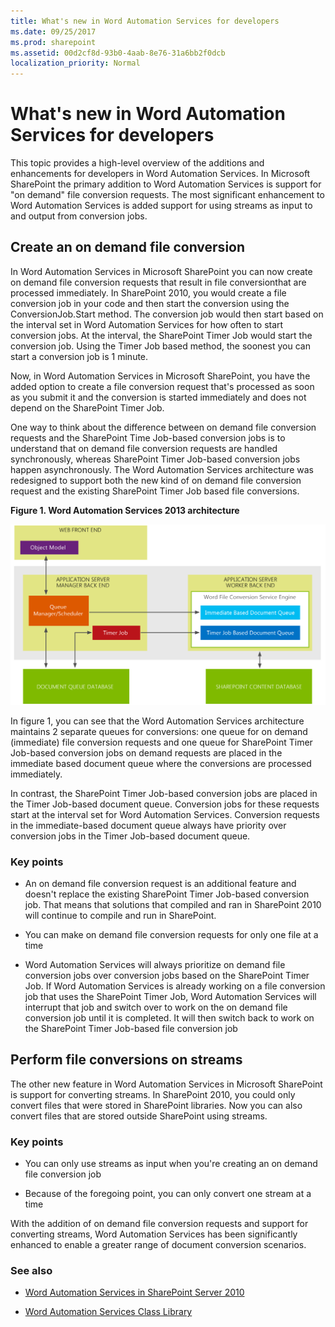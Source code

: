 ```yaml
---
title: What's new in Word Automation Services for developers
ms.date: 09/25/2017
ms.prod: sharepoint
ms.assetid: 00d2cf8d-93b0-4aab-8e76-31a6bb2f0dcb
localization_priority: Normal
---
```



# What's new in Word Automation Services for developers
This topic provides a high-level overview of the additions and enhancements for developers in Word Automation Services. In Microsoft SharePoint the primary addition to Word Automation Services is support for "on demand" file conversion requests. The most significant enhancement to Word Automation Services is added support for using streams as input to and output from conversion jobs.
## Create an on demand file conversion
<a name="was15CreateOnDemandConversion"> </a>

In Word Automation Services in Microsoft SharePoint you can now create on demand file conversion requests that result in file conversionthat are processed immediately. In SharePoint 2010, you would create a file conversion job in your code and then start the conversion using the ConversionJob.Start method. The conversion job would then start based on the interval set in Word Automation Services for how often to start conversion jobs. At the interval, the SharePoint Timer Job would start the conversion job. Using the Timer Job based method, the soonest you can start a conversion job is 1 minute. 
  
    
    
Now, in Word Automation Services in Microsoft SharePoint, you have the added option to create a file conversion request that's processed as soon as you submit it and the conversion is started immediately and does not depend on the SharePoint Timer Job. 
  
    
    
One way to think about the difference between on demand file conversion requests and the SharePoint Time Job-based conversion jobs is to understand that on demand file conversion requests are handled synchronously, whereas SharePoint Timer Job-based conversion jobs happen asynchronously. The Word Automation Services architecture was redesigned to support both the new kind of on demand file conversion request and the existing SharePoint Timer Job based file conversions.
  
    
    

**Figure 1. Word Automation Services 2013 architecture**

  
    
    

  
    
    
![Word Automation Services 2013 architecture](../images/SPS15CON_WAS_Architecture.png)
  
    
    
In figure 1, you can see that the Word Automation Services architecture maintains 2 separate queues for conversions: one queue for on demand (immediate) file conversion requests and one queue for SharePoint Timer Job-based conversion jobs on demand requests are placed in the immediate based document queue where the conversions are processed immediately.
  
    
    
In contrast, the SharePoint Timer Job-based conversion jobs are placed in the Timer Job-based document queue. Conversion jobs for these requests start at the interval set for Word Automation Services. Conversion requests in the immediate-based document queue always have priority over conversion jobs in the Timer Job-based document queue.
  
    
    

### Key points


- An on demand file conversion request is an additional feature and doesn't replace the existing SharePoint Timer Job-based conversion job. That means that solutions that compiled and ran in SharePoint 2010 will continue to compile and run in SharePoint.
    
  
- You can make on demand file conversion requests for only one file at a time
    
  
- Word Automation Services will always prioritize on demand file conversion jobs over conversion jobs based on the SharePoint Timer Job. If Word Automation Services is already working on a file conversion job that uses the SharePoint Timer Job, Word Automation Services will interrupt that job and switch over to work on the on demand file conversion job until it is completed. It will then switch back to work on the SharePoint Timer Job-based file conversion job
    
  

## Perform file conversions on streams
<a name="was15PerformStreamConversion"> </a>

The other new feature in Word Automation Services in Microsoft SharePoint is support for converting streams. In SharePoint 2010, you could only convert files that were stored in SharePoint libraries. Now you can also convert files that are stored outside SharePoint using streams.
  
    
    

### Key points


- You can only use streams as input when you're creating an on demand file conversion job
    
  
- Because of the foregoing point, you can only convert one stream at a time
    
  
With the addition of on demand file conversion requests and support for converting streams, Word Automation Services has been significantly enhanced to enable a greater range of document conversion scenarios.
  
    
    

### See also
<a name="was15AdditionalResources"> </a>


-  [Word Automation Services in SharePoint Server 2010](https://msdn.microsoft.com/library/ee558278)
    
  
-  [Word Automation Services Class Library](https://msdn.microsoft.com/library/ee559408)
    
  

